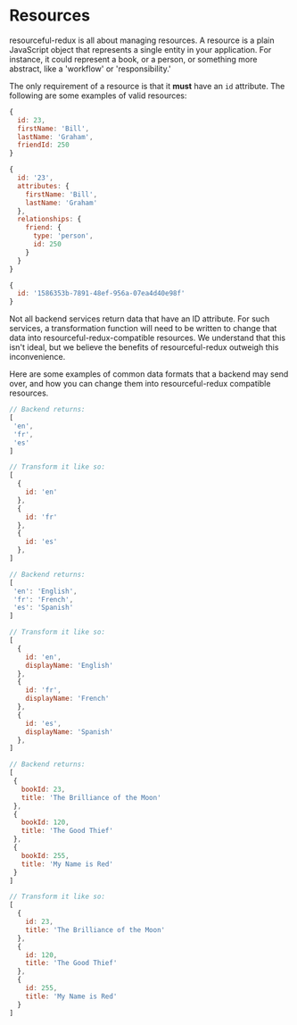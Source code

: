 # Resources

resourceful-redux is all about managing resources. A resource is a plain
JavaScript object that represents a single entity in your application. For
instance, it could represent a book, or a person, or something more abstract,
like a 'workflow' or 'responsibility.'

The only requirement of a resource is that it **must** have an `id`
attribute. The following are some examples of valid resources:

```js
{
  id: 23,
  firstName: 'Bill',
  lastName: 'Graham',
  friendId: 250
}
```

```js
{
  id: '23',
  attributes: {
    firstName: 'Bill',
    lastName: 'Graham'
  },
  relationships: {
    friend: {
      type: 'person',
      id: 250
    }  
  }
}
```

```js
{
  id: '1586353b-7891-48ef-956a-07ea4d40e98f'
}
```

Not all backend services return data that have an ID attribute. For such
services, a transformation function will need to be written to change that data
into resourceful-redux-compatible resources. We understand that this isn't
ideal, but we believe the benefits of resourceful-redux outweigh this
inconvenience.

Here are some examples of common data formats that a backend may send over, and
how you can change them into resourceful-redux compatible resources.

```js
// Backend returns:
[
 'en',
 'fr',
 'es'  
]

// Transform it like so:
[
  {
    id: 'en'
  },
  {
    id: 'fr'
  },
  {
    id: 'es'
  },
]
```

```js
// Backend returns:
[
 'en': 'English',
 'fr': 'French',
 'es': 'Spanish'
]

// Transform it like so:
[
  {
    id: 'en',
    displayName: 'English'
  },
  {
    id: 'fr',
    displayName: 'French'
  },
  {
    id: 'es',
    displayName: 'Spanish'
  },
]
```

```js
// Backend returns:
[
 {
   bookId: 23,
   title: 'The Brilliance of the Moon'
 },
 {
   bookId: 120,
   title: 'The Good Thief'
 },
 {
   bookId: 255,
   title: 'My Name is Red'
 }
]

// Transform it like so:
[
  {
    id: 23,
    title: 'The Brilliance of the Moon'
  },
  {
    id: 120,
    title: 'The Good Thief'
  },
  {
    id: 255,
    title: 'My Name is Red'
  }
]
```
